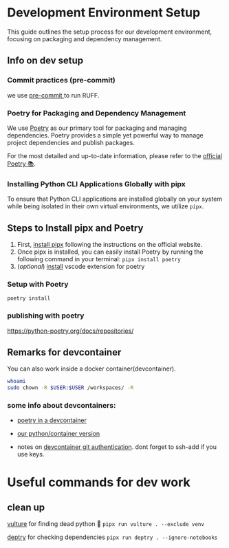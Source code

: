 # Development Environment Setup

This guide outlines the setup process for our development environment, focusing on packaging and dependency management.

## Info on dev setup

### Commit practices (pre-commit)

we use [pre-commit ](https://pre-commit.com/)to run RUFF.

### Poetry for Packaging and Dependency Management

We use [Poetry](https://python-poetry.org/docs/main/#installation) as our primary tool for packaging and managing dependencies. Poetry provides a simple yet powerful way to manage project dependencies and publish packages.

For the most detailed and up-to-date information, please refer to the [official Poetry 📚](https://python-poetry.org/docs/main/#installation).

### Installing Python CLI Applications Globally with pipx

To ensure that Python CLI applications are installed globally on your system while being isolated in their own virtual environments, we utilize `pipx`.

## Steps to Install pipx and Poetry

1. First, [install pipx](https://pipx.pypa.io/stable/installation/) following the instructions on the official website.
2. Once pipx is installed, you can easily install Poetry by running the following command in your terminal:
   `pipx install poetry`
3. (_optional_) [install](vscode:extension/zeshuaro.vscode-python-poetry) vscode extension for poetry

### Setup with Poetry

```shell
poetry install
```

### publishing with poetry

https://python-poetry.org/docs/repositories/

## Remarks for devcontainer

You can also work inside a docker container(devcontainer).

```bash
whoami
sudo chown -R $USER:$USER /workspaces/ -R
```

### some info about devcontainers:

- [poetry in a devcontainer](https://marioscalas.medium.com/using-python-and-poetry-inside-a-dev-container-33c80bc5a22c)

- [our python/container version](https://github.com/devcontainers/images/blob/main/src/python/history/1.1.9.md#variant-311-bookworm)

- notes on [devcontainer git authentication](https://code.visualstudio.com/remote/advancedcontainers/sharing-git-credentials). dont forget to ssh-add if you use keys.

# Useful commands for dev work

## clean up

[vulture](https://github.com/jendrikseipp/vulture) for finding dead python 🐍
`pipx run vulture . --exclude venv`

[deptry](https://github.com/fpgmaas/deptry) for checking dependencies
`pipx run deptry . --ignore-notebooks`
